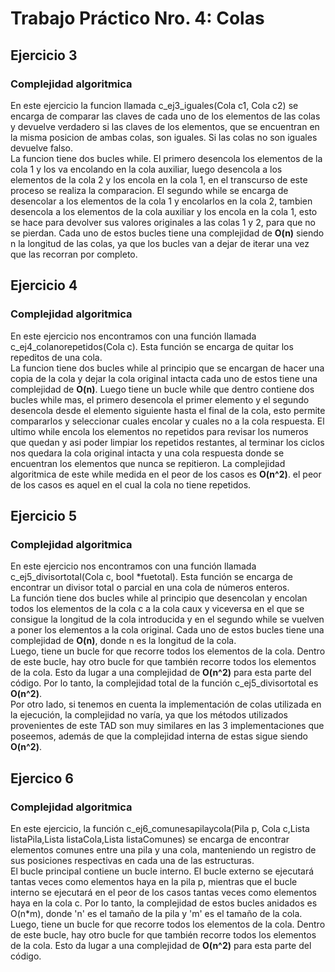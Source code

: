 # Trabajo Práctico Nro. 4: Colas

## Ejercicio 3
### Complejidad algoritmica
En este ejercicio la funcion llamada c_ej3_iguales(Cola c1, Cola c2) se encarga de comparar las claves de cada
uno de los elementos de las colas y devuelve verdadero si las claves de los elementos, que se encuentran en la 
misma posicion de ambas colas, son iguales. Si las colas no son iguales devuelve falso.<br>
La funcion tiene dos bucles while. El primero desencola los elementos de la cola 1 y los va encolando en la cola auxiliar, luego desencola a los elementos de la cola 2 y los encola en la cola 1, en el transcurso de este proceso se realiza la comparacion. El segundo while se encarga de desencolar a los elementos de la cola 1 y encolarlos en la cola 2, tambien desencola a los elementos de la cola auxiliar y los encola en la cola 1, esto se hace para devolver sus valores originales a las colas 1 y 2, para que no se pierdan. Cada uno de estos bucles tiene una complejidad de **O(n)** siendo n la longitud de las colas, ya que los bucles van a dejar de iterar una vez que las recorran por completo. 

## Ejercicio 4
### Complejidad algoritmica
En este ejercicio nos encontramos con una función llamada c_ej4_colanorepetidos(Cola c). Esta función se encarga de quitar los repeditos de una cola.<br>
La funcion tiene dos bucles while al principio que se encargan de hacer una copia de la cola y dejar la cola original intacta cada uno de estos tiene una complejidad de **O(n)**.
Luego tiene un bucle while que dentro contiene dos bucles while mas, el primero desencola el primer elemento y el segundo desencola desde el elemento siguiente hasta el final de la cola, esto permite compararlos y seleccionar cuales encolar y cuales no a la cola respuesta. El ultimo while encola los elementos no repetidos para revisar los numeros que quedan y asi poder limpiar los repetidos restantes, al terminar los ciclos nos quedara la cola original intacta y una cola respuesta donde se encuentran los elementos que nunca se repitieron.
La complejidad algoritmica de este while medida en el peor de los casos es **O(n^2)**. el peor de los casos es aquel en el cual la cola no tiene repetidos.

## Ejercicio 5
### Complejidad algoritmica
En este ejercicio nos encontramos con una función llamada c_ej5_divisortotal(Cola c, bool *fuetotal). Esta función se encarga de encontrar un divisor total o parcial en una cola de números enteros.<br>
La función tiene dos bucles while al principio que desencolan y encolan todos los elementos de la cola c a la cola caux y viceversa en el que se consigue la longitud de la cola introducida y en el segundo while se vuelven a poner los elementos a la cola original. Cada uno de estos bucles tiene una complejidad de **O(n)**, donde n es la longitud de la cola.<br>
Luego, tiene un bucle for que recorre todos los elementos de la cola. Dentro de este bucle, hay otro bucle for que también recorre todos los elementos de la cola. Esto da lugar a una complejidad de **O(n^2)** para esta parte del código.
Por lo tanto, la complejidad total de la función c_ej5_divisortotal es **O(n^2)**.<br>
Por otro lado, si tenemos en cuenta la implementación de colas utilizada en la ejecución, la complejidad no varía, ya que los métodos utilizados provenientes de este TAD son muy similares en las 3 implementaciones que poseemos, además de que la complejidad interna de estas sigue siendo 
**O(n^2)**.

## Ejercico 6 
### Complejidad algoritmica
En este ejercicio, la función c_ej6_comunesapilaycola(Pila p, Cola c,Lista listaPila,Lista listaCola,Lista listaComunes) se encarga de encontrar elementos comunes entre una pila y una cola, manteniendo un registro de sus posiciones respectivas en cada una de las estructuras.<br>
El bucle principal contiene un bucle interno. El bucle externo se ejecutará tantas veces como elementos haya en la pila p, mientras que el bucle interno se ejecutará en el peor de los casos tantas veces como elementos haya en la cola c. Por lo tanto, la complejidad de estos bucles anidados es O(n*m), donde 'n' es el tamaño de la pila y 'm' es el tamaño de la cola.<br>
Luego, tiene un bucle for que recorre todos los elementos de la cola. Dentro de este bucle, hay otro bucle for que también recorre todos los elementos de la cola. Esto da lugar a una complejidad de **O(n^2)** para esta parte del código.
